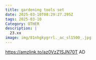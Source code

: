 ```yaml
---
title: gardening tools set
date: 2025-03-10T08:29:27.295Z
tags: 2025-03-10
Category: OTHER
description: |
  23.xx 
image: img/81nhgkygrrl._ac_sl1500_.jpg
---
```

https://amzlink.to/az0VzZ1SJN70T
AD